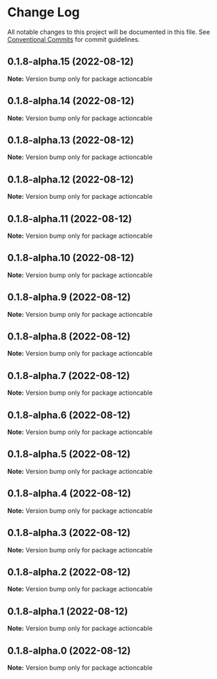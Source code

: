 # Change Log

All notable changes to this project will be documented in this file.
See [Conventional Commits](https://conventionalcommits.org) for commit guidelines.

## 0.1.8-alpha.15 (2022-08-12)

**Note:** Version bump only for package actioncable





## 0.1.8-alpha.14 (2022-08-12)

**Note:** Version bump only for package actioncable





## 0.1.8-alpha.13 (2022-08-12)

**Note:** Version bump only for package actioncable





## 0.1.8-alpha.12 (2022-08-12)

**Note:** Version bump only for package actioncable





## 0.1.8-alpha.11 (2022-08-12)

**Note:** Version bump only for package actioncable





## 0.1.8-alpha.10 (2022-08-12)

**Note:** Version bump only for package actioncable





## 0.1.8-alpha.9 (2022-08-12)

**Note:** Version bump only for package actioncable





## 0.1.8-alpha.8 (2022-08-12)

**Note:** Version bump only for package actioncable





## 0.1.8-alpha.7 (2022-08-12)

**Note:** Version bump only for package actioncable





## 0.1.8-alpha.6 (2022-08-12)

**Note:** Version bump only for package actioncable





## 0.1.8-alpha.5 (2022-08-12)

**Note:** Version bump only for package actioncable





## 0.1.8-alpha.4 (2022-08-12)

**Note:** Version bump only for package actioncable





## 0.1.8-alpha.3 (2022-08-12)

**Note:** Version bump only for package actioncable





## 0.1.8-alpha.2 (2022-08-12)

**Note:** Version bump only for package actioncable





## 0.1.8-alpha.1 (2022-08-12)

**Note:** Version bump only for package actioncable





## 0.1.8-alpha.0 (2022-08-12)

**Note:** Version bump only for package actioncable
